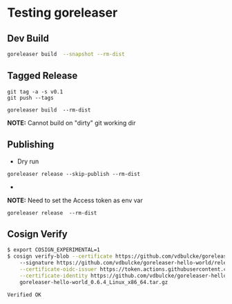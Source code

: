 # Testing goreleaser



## Dev Build 

```bash
goreleaser build  --snapshot --rm-dist
```

## Tagged Release

```
git tag -a -s v0.1
git push --tags
```

```
goreleaser build  --rm-dist
```

**NOTE:** Cannot build on "dirty" git working dir


## Publishing 

* Dry run
```
goreleaser release --skip-publish --rm-dist

```

* 

**NOTE:** Need to set the Access token as env var
```
goreleaser release  --rm-dist
```


## Cosign Verify 

```bash
$ export COSIGN_EXPERIMENTAL=1
$ cosign verify-blob --certificate https://github.com/vdbulcke/goreleaser-hello-world/releases/download/v0.6.4/goreleaser-hello-world_0.6.4_Linux_x86_64.tar.gz.pem \ 
    --signature https://github.com/vdbulcke/goreleaser-hello-world/releases/download/v0.6.4/goreleaser-hello-world_0.6.4_Linux_x86_64.tar.gz.sig \
    --certificate-oidc-issuer https://token.actions.githubusercontent.com \
    --certificate-identity https://github.com/vdbulcke/goreleaser-hello-world/.github/workflows/release.yml@refs/tags/v0.6.4  \
    goreleaser-hello-world_0.6.4_Linux_x86_64.tar.gz

Verified OK
```